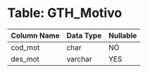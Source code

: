 # Table: GTH_Motivo

| Column Name | Data Type | Nullable |
|-------------|-----------|----------|
| cod_mot | char | NO |
| des_mot | varchar | YES |
